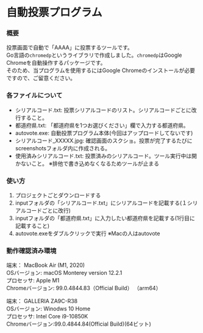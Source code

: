 # 自動投票プログラム

### 概要
投票画面で自動で「AAAA」に投票するツールです。  
Go言語の`chromedp`というライブラリで作成しました。`chromedp`はGoogle Chromeを自動操作するパッケージです。  
そのため、当プログラムを使用するにはGoogle Chromeのインストールが必要ですので、ご留意ください。
 
### 各ファイルについて 
- シリアルコード.txt: 投票シリアルコードのリスト。シリアルコードごとに改行すること。
- 都道府県.txt: 「都道府県を1つお選びください」欄で入力する都道府県。
- autovote.exe: 自動投票プログラム本体(今回はアップロードしてないです)  
- シリアルコード_XXXXX.jpg: 確認画面のスクショ。投票が完了するたびにscreenshotsフォルダ内に作成される。
- 使用済みシリアルコード.txt: 投票済みのシリアルコード。ツール実行中は開かないこと。 ※排他で書き込めなくなるためツールが止まる


### 使い方
1. プロジェクトごとダウンロードする
2. inputフォルダの「シリアルコード.txt」にシリアルコードを記載する(１シリアルコードごとに改行)
3. inputフォルダの「都道府県.txt」に入力したい都道府県を記載する(1行目に記載すること)
4. autovote.exeをダブルクリックで実行 ※Macの人はautovote

### 動作確認済み環境
端末： MacBook Air (M1, 2020)  
OSバージョン: macOS Monterey version 12.2.1  
プロセッサ: Apple M1  
Chromeバージョン: 99.0.4844.83（Official Build） （arm64）
  
端末： GALLERIA ZA9C-R38  
OSバージョン: Winodws 10 Home  
プロセッサ: Intel Core i9-10850K  
Chromeバージョン:99.0.4844.84(Official Build)(64ビット)  
